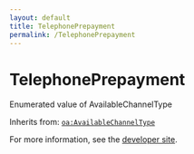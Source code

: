 ```yaml
---
layout: default
title: TelephonePrepayment
permalink: /TelephonePrepayment
---
```


# TelephonePrepayment
Enumerated value of AvailableChannelType

Inherits from: [`oa:AvailableChannelType`](https://openactive.io/AvailableChannelType)

For more information, see the [developer site](https://developer.openactive.io/data-model/types/).